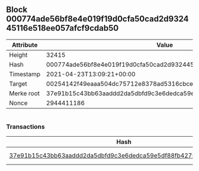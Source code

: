 ## Block 000774ade56bf8e4e019f19d0cfa50cad2d932445116e518ee057afcf9cdab50

Attribute | Value
--- | ---
Height | 32415
Hash | 000774ade56bf8e4e019f19d0cfa50cad2d932445116e518ee057afcf9cdab50
Timestamp | 2021-04-23T13:09:21+00:00
Target | 00254142f49eaaa504dc75712e8378ad5316cbcead634704b3734b6271167cc4
Merke root | 37e91b15c43bb63aaddd2da5dbfd9c3e6dedca59e5df88fb4275d7e9a3b17ef7
Nonce | 2944411186

```

```

### Transactions

Hash | Amount
--- | ---
[37e91b15c43bb63aaddd2da5dbfd9c3e6dedca59e5df88fb4275d7e9a3b17ef7](37e91b15c43bb63aaddd2da5dbfd9c3e6dedca59e5df88fb4275d7e9a3b17ef7.md) | 10.00000000 SKEPTI 
